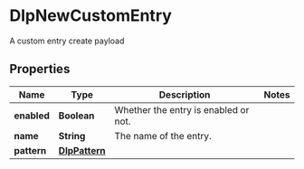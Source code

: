 

# DlpNewCustomEntry

A custom entry create payload

## Properties

| Name | Type | Description | Notes |
|------------ | ------------- | ------------- | -------------|
|**enabled** | **Boolean** | Whether the entry is enabled or not. |  |
|**name** | **String** | The name of the entry. |  |
|**pattern** | [**DlpPattern**](DlpPattern.md) |  |  |



